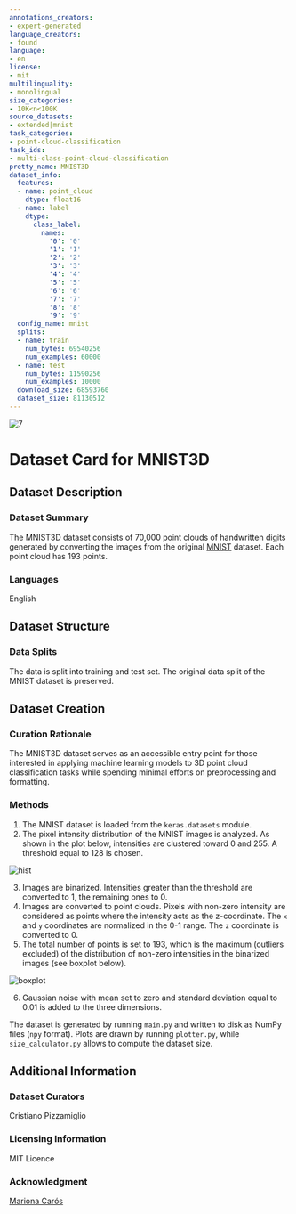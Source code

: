```yaml
---
annotations_creators:
- expert-generated
language_creators:
- found
language:
- en
license:
- mit
multilinguality:
- monolingual
size_categories:
- 10K<n<100K
source_datasets:
- extended|mnist
task_categories:
- point-cloud-classification
task_ids:
- multi-class-point-cloud-classification
pretty_name: MNIST3D
dataset_info:
  features:
  - name: point_cloud
    dtype: float16
  - name: label
    dtype:
      class_label:
        names:
          '0': '0'
          '1': '1'
          '2': '2'
          '3': '3'
          '4': '4'
          '5': '5'
          '6': '6'
          '7': '7'
          '8': '8'
          '9': '9'
  config_name: mnist
  splits:
  - name: train
    num_bytes: 69540256
    num_examples: 60000
  - name: test
    num_bytes: 11590256
    num_examples: 10000
  download_size: 68593760
  dataset_size: 81130512
---
```


![7](images/7.png)

# Dataset Card for MNIST3D

## Dataset Description

### Dataset Summary

The MNIST3D dataset consists of 70,000 point clouds of handwritten digits generated 
by converting the images from the original [MNIST](https://huggingface.co/datasets/mnist) dataset.
Each point cloud has 193 points.

### Languages

English

## Dataset Structure

### Data Splits

The data is split into training and test set. The original data split of the MNIST 
dataset is preserved.

## Dataset Creation

### Curation Rationale

The MNIST3D dataset serves as an accessible entry point for those interested in 
applying machine learning models to 3D point cloud classification tasks while spending 
minimal efforts on preprocessing and formatting.

### Methods

1. The MNIST dataset is loaded from the `keras.datasets` module.
2. The pixel intensity distribution of the MNIST images is analyzed. As shown in the 
   plot below, intensities are clustered toward 0 and 255. A threshold equal to 128 
   is chosen.

![hist](images/test_image_pixel_intensity_distribution_0.png)

3. Images are binarized. Intensities greater than the threshold are converted to 1, 
   the remaining ones to 0.
4. Images are converted to point clouds. Pixels with non-zero intensity are 
   considered as points where the intensity acts as the z-coordinate. The `x` and 
   `y` coordinates are normalized in the 0-1 range. The `z` coordinate is converted 
   to 0.
5. The total number of points is set to 193, which is the maximum (outliers excluded)
   of the distribution of non-zero intensities in the binarized images (see boxplot 
   below).

![boxplot](images/non_zero_intensity_distribution_boxplot.png)

6. Gaussian noise with mean set to zero and standard deviation equal to 0.01 is 
   added to the three dimensions.

The dataset is generated by running `main.py` and written to disk as NumPy files 
(`npy` format). Plots are drawn by running `plotter.py`, while `size_calculator.py` 
allows to compute the dataset size.

## Additional Information

### Dataset Curators

Cristiano Pizzamiglio

### Licensing Information

MIT Licence

### Acknowledgment 

[Mariona Carós](https://datascienceub.medium.com/pointnet-implementation-explained-visually-c7e300139698)
